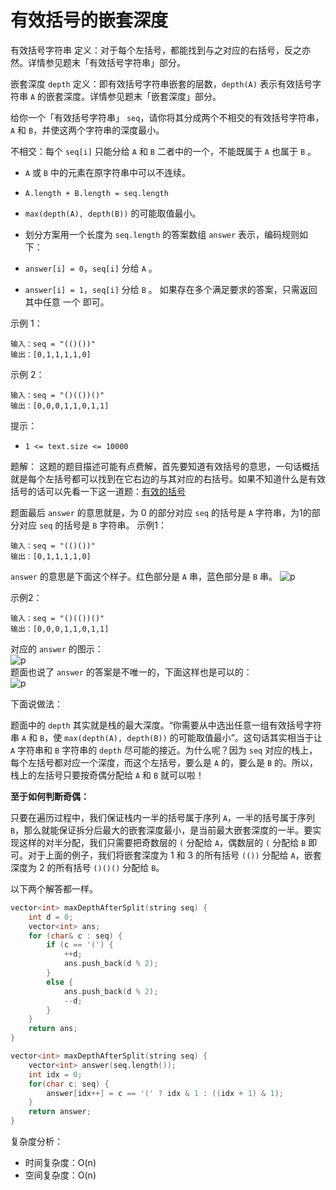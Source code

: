 # 有效括号的嵌套深度
有效括号字符串 定义：对于每个左括号，都能找到与之对应的右括号，反之亦然。详情参见题末「有效括号字符串」部分。

嵌套深度 ```depth``` 定义：即有效括号字符串嵌套的层数，```depth(A)``` 表示有效括号字符串 ```A``` 的嵌套深度。详情参见题末「嵌套深度」部分。

给你一个「有效括号字符串」 ```seq```，请你将其分成两个不相交的有效括号字符串，```A``` 和 ```B```，并使这两个字符串的深度最小。

不相交：每个 ```seq[i]``` 只能分给 ```A``` 和 ```B``` 二者中的一个，不能既属于 ```A``` 也属于 ```B``` 。  
- ```A``` 或 ```B``` 中的元素在原字符串中可以不连续。  
- ```A.length + B.length = seq.length```  
- ```max(depth(A), depth(B))``` 的可能取值最小。  
- 划分方案用一个长度为 ```seq.length``` 的答案数组 ```answer``` 表示，编码规则如下：

- ```answer[i] = 0```，```seq[i]``` 分给 ```A``` 。  
- ```answer[i] = 1```，```seq[i]``` 分给 ```B``` 。
如果存在多个满足要求的答案，只需返回其中任意 一个 即可。  

示例 1：
```
输入：seq = "(()())"
输出：[0,1,1,1,1,0]
```
示例 2：
```
输入：seq = "()(())()"
输出：[0,0,0,1,1,0,1,1]
```
提示：
- ```1 <= text.size <= 10000```  

题解：
这题的题目描述可能有点费解，首先要知道有效括号的意思，一句话概括就是每个左括号都可以找到在它右边的与其对应的右括号。如果不知道什么是有效括号的话可以先看一下这一道题：[有效的括号](https://leetcode-cn.com/problems/valid-parentheses/)

题面最后 ```answer``` 的意思就是，为 0 的部分对应 ```seq``` 的括号是 ```A``` 字符串，为1的部分对应 ```seq``` 的括号是 ```B``` 字符串。
示例1：
```
输入：seq = "(()())"
输出：[0,1,1,1,1,0]
```
```answer``` 的意思是下面这个样子。红色部分是 ```A``` 串，蓝色部分是 ```B``` 串。
![p](https://pic.leetcode-cn.com/04d5010f0145eefdc6595b29e1088fc0f2c8efcbef9ced16227d668cf0fd6efc-image.png)

示例2：
```
输入：seq = "()(())()"
输出：[0,0,0,1,1,0,1,1]
```
对应的 ```answer``` 的图示：  
![p](https://pic.leetcode-cn.com/fd04742c31901af648fb9cac4771836a5d9567a7ef6ddafd8a519cc02e5ea361-image.png)   
题面也说了 ```answer``` 的答案是不唯一的，下面这样也是可以的：  
![p](https://pic.leetcode-cn.com/1675fd60b68a835009fbdc509d86ecb2045de7b48a4510a3864e93571547ec2e-image.png)  

下面说做法：  

题面中的 ```depth``` 其实就是栈的最大深度。“你需要从中选出任意一组有效括号字符串 ```A``` 和 ```B```，使 ```max(depth(A), depth(B))``` 的可能取值最小”。这句话其实相当于让 ```A``` 字符串和 ```B``` 字符串的 ```depth``` 尽可能的接近。为什么呢？因为 ```seq``` 对应的栈上，每个左括号都对应一个深度，而这个左括号，要么是 ```A``` 的，要么是 ```B``` 的。所以，栈上的左括号只要按奇偶分配给 ```A``` 和 ```B``` 就可以啦！  

**至于如何判断奇偶：**  

只要在遍历过程中，我们保证栈内一半的括号属于序列 ```A```，一半的括号属于序列 ```B```，那么就能保证拆分后最大的嵌套深度最小，是当前最大嵌套深度的一半。要实现这样的对半分配，我们只需要把奇数层的 ```(``` 分配给 ```A```，偶数层的 ```(``` 分配给 ```B``` 即可。对于上面的例子，我们将嵌套深度为 1 和 3 的所有括号 ```(())``` 分配给 ```A```，嵌套深度为 2 的所有括号 ```()()()``` 分配给 ```B```。  

以下两个解答都一样。  

```c++
vector<int> maxDepthAfterSplit(string seq) {
    int d = 0;
    vector<int> ans;
    for (char& c : seq) {
        if (c == '(') {
            ++d;
            ans.push_back(d % 2);
        }
        else {
            ans.push_back(d % 2);
            --d;
        }
    }
    return ans;
}
```

```c++
vector<int> maxDepthAfterSplit(string seq) {
    vector<int> answer(seq.length());
    int idx = 0;
    for(char c: seq) {
        answer[idx++] = c == '(' ? idx & 1 : ((idx + 1) & 1);
    }
    return answer;
}
```
复杂度分析：
- 时间复杂度：O(n)  
- 空间复杂度：O(n)  



















